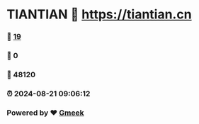 # TIANTIAN :link: https://tiantian.cn 
### :page_facing_up: [19](https://tiantian.cn/tag.html) 
### :speech_balloon: 0 
### :hibiscus: 48120 
### :alarm_clock: 2024-08-21 09:06:12 
### Powered by :heart: [Gmeek](https://github.com/Meekdai/Gmeek)
